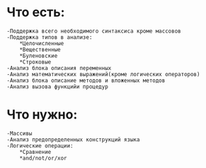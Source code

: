 Что есть:
============
	-Поддержка всего необходимого синтаксиса кроме массовов
	-Поддержка типов в анализе:
		*Целочисленные
		*Вещественные
		*Буленовские
		*Строковые
	-Анализ блока описания переменных
	-Анализ математических выражений(кроме логических операторов)
	-Анализ блока описание методов и вложенных методов
	-Анализ вызова функцийи процедур

Что нужно:
=============
	-Массивы
	-Анализ предопределенных конструкций языка
	-Логические операции:
		*Сравнение
		*and/not/or/xor